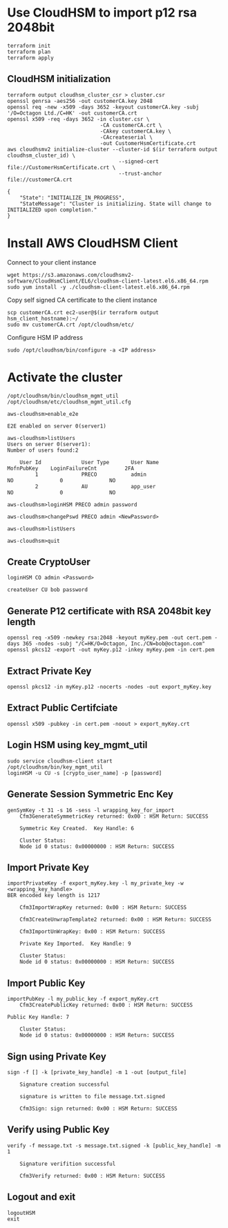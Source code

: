 # Use CloudHSM to import p12 rsa 2048bit

```
terraform init
terraform plan
terraform apply
```

## CloudHSM initialization
```
terraform output cloudhsm_cluster_csr > cluster.csr
openssl genrsa -aes256 -out customerCA.key 2048
openssl req -new -x509 -days 3652 -keyout customerCA.key -subj '/O=Octagon Ltd./C=HK' -out customerCA.crt
openssl x509 -req -days 3652 -in cluster.csr \
                              -CA customerCA.crt \
                              -CAkey customerCA.key \
                              -CAcreateserial \
                              -out CustomerHsmCertificate.crt
aws cloudhsmv2 initialize-cluster --cluster-id $(ir terraform output cloudhsm_cluster_id) \
                                    --signed-cert file://CustomerHsmCertificate.crt \
                                    --trust-anchor file://customerCA.crt
```

```
{
    "State": "INITIALIZE_IN_PROGRESS",
    "StateMessage": "Cluster is initializing. State will change to INITIALIZED upon completion."
}
```

# Install AWS CloudHSM Client
Connect to your client instance
```
wget https://s3.amazonaws.com/cloudhsmv2-software/CloudHsmClient/EL6/cloudhsm-client-latest.el6.x86_64.rpm
sudo yum install -y ./cloudhsm-client-latest.el6.x86_64.rpm
```

Copy self signed CA certificate to the client instance
```
scp customerCA.crt ec2-user@$(ir terraform output hsm_client_hostname):~/
sudo mv customerCA.crt /opt/cloudhsm/etc/
```

Configure HSM IP address
```
sudo /opt/cloudhsm/bin/configure -a <IP address>
```

# Activate the cluster
```
/opt/cloudhsm/bin/cloudhsm_mgmt_util /opt/cloudhsm/etc/cloudhsm_mgmt_util.cfg
```

```
aws-cloudhsm>enable_e2e

E2E enabled on server 0(server1)
```

```
aws-cloudhsm>listUsers
Users on server 0(server1):
Number of users found:2

    User Id             User Type       User Name                          MofnPubKey    LoginFailureCnt         2FA
         1              PRECO           admin                                    NO               0               NO
         2              AU              app_user                                 NO               0               NO
```

```
aws-cloudhsm>loginHSM PRECO admin password
```

```
aws-cloudhsm>changePswd PRECO admin <NewPassword>
```

```
aws-cloudhsm>listUsers
```

```
aws-cloudhsm>quit
```

## Create CryptoUser
```
loginHSM CO admin <Password>
```

```
createUser CU bob password
```

## Generate P12 certificate with RSA 2048bit key length
```
openssl req -x509 -newkey rsa:2048 -keyout myKey.pem -out cert.pem -days 365 -nodes -subj "/C=HK/O=Octagon, Inc./CN=bob@octagon.com"
openssl pkcs12 -export -out myKey.p12 -inkey myKey.pem -in cert.pem
```

## Extract Private Key
```
openssl pkcs12 -in myKey.p12 -nocerts -nodes -out export_myKey.key
```

## Extract Public Certifciate
```
openssl x509 -pubkey -in cert.pem -noout > export_myKey.crt
```

## Login HSM using key_mgmt_util
```
sudo service cloudhsm-client start
/opt/cloudhsm/bin/key_mgmt_util
loginHSM -u CU -s [crypto_user_name] -p [password]
```

## Generate Session Symmetric Enc Key 
```
genSymKey -t 31 -s 16 -sess -l wrapping_key_for_import
	Cfm3GenerateSymmetricKey returned: 0x00 : HSM Return: SUCCESS

	Symmetric Key Created.  Key Handle: 6

	Cluster Status:
	Node id 0 status: 0x00000000 : HSM Return: SUCCESS
```

## Import Private Key
```
importPrivateKey -f export_myKey.key -l my_private_key -w <wrapping_key_handle>
BER encoded key length is 1217

	Cfm3ImportWrapKey returned: 0x00 : HSM Return: SUCCESS

	Cfm3CreateUnwrapTemplate2 returned: 0x00 : HSM Return: SUCCESS

	Cfm3ImportUnWrapKey: 0x00 : HSM Return: SUCCESS

	Private Key Imported.  Key Handle: 9

	Cluster Status:
	Node id 0 status: 0x00000000 : HSM Return: SUCCESS
```

## Import Public Key
```
importPubKey -l my_public_key -f export_myKey.crt
	Cfm3CreatePublicKey returned: 0x00 : HSM Return: SUCCESS

Public Key Handle: 7

	Cluster Status:
	Node id 0 status: 0x00000000 : HSM Return: SUCCESS
```

## Sign using Private Key
```
sign -f [] -k [private_key_handle] -m 1 -out [output_file]

	Signature creation successful

	signature is written to file message.txt.signed

	Cfm3Sign: sign returned: 0x00 : HSM Return: SUCCESS
```

## Verify using Public Key
```
verify -f message.txt -s message.txt.signed -k [public_key_handle] -m 1

	Signature verifition successful

	Cfm3Verify returned: 0x00 : HSM Return: SUCCESS
```

## Logout and exit
```
logoutHSM
exit
```